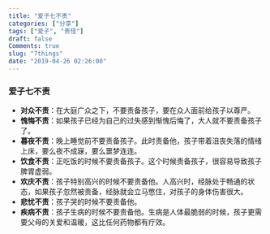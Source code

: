 ```yaml
---
title: "爱子七不责"
categories: ["分享"]
tags: ["爱子", "责怪"]
draft: false
Comments: true
slug: "7things"
date: "2019-04-26 02:26:00"
---
```


### 爱子七不责

-   **对众不责**：在大庭广众之下，不要责备孩子，要在众人面前给孩子以尊严。
-   **愧悔不责**：如果孩子已经为自己的过失感到惭愧后悔了，大人就不要责备孩子了。
-   **暮夜不责**：晚上睡觉前不要责备孩子。此时责备他，孩子带着沮丧失落的情绪上床，要么夜不成寐，要么噩梦连连。
-   **饮食不责**：正吃饭的时候不要责备孩子。这个时候责备孩子，很容易导致孩子脾胃虚弱。
-   **欢庆不责**：孩子特别高兴的时候不要责备他。人高兴时，经脉处于畅通的状态，如果孩子忽然被责备，经脉就会立马憋住，对孩子的身体伤害很大。
-   **悲忧不责**：孩子哭的时候不要责备他。
-   **疾病不责**：孩子生病的时候不要责备他。生病是人体最脆弱的时候，孩子更需要父母的关爱和温暖，这比任何药物都有疗效。
